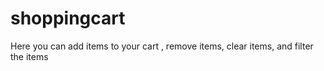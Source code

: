 # shoppingcart
Here you can add items to your cart , remove items, clear items, and filter the items
